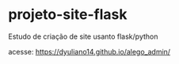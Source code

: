 # projeto-site-flask

Estudo de criação de site usanto flask/python

acesse:
https://dyuliano14.github.io/alego_admin/
